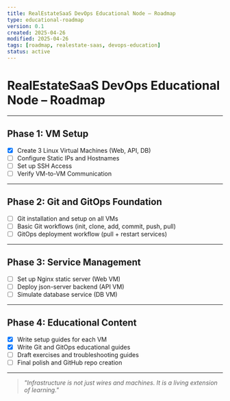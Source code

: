 ```yaml
---
title: RealEstateSaaS DevOps Educational Node – Roadmap
type: educational-roadmap
version: 0.1
created: 2025-04-26
modified: 2025-04-26
tags: [roadmap, realestate-saas, devops-education]
status: active
---
```


# RealEstateSaaS DevOps Educational Node – Roadmap

---

## Phase 1: VM Setup

- [x] Create 3 Linux Virtual Machines (Web, API, DB)
- [ ] Configure Static IPs and Hostnames
- [ ] Set up SSH Access
- [ ] Verify VM-to-VM Communication

---

## Phase 2: Git and GitOps Foundation

- [ ] Git installation and setup on all VMs
- [ ] Basic Git workflows (init, clone, add, commit, push, pull)
- [ ] GitOps deployment workflow (pull + restart services)

---

## Phase 3: Service Management

- [ ] Set up Nginx static server (Web VM)
- [ ] Deploy json-server backend (API VM)
- [ ] Simulate database service (DB VM)

---

## Phase 4: Educational Content

- [x] Write setup guides for each VM
- [x] Write Git and GitOps educational guides
- [ ] Draft exercises and troubleshooting guides
- [ ] Final polish and GitHub repo creation

---

> *"Infrastructure is not just wires and machines. It is a living extension of learning."*
